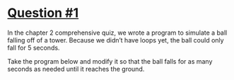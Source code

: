 # [Question #1](https://www.learncpp.com/cpp-tutorial/5-x-chapter-5-comprehensive-quiz/)

In the chapter 2 comprehensive quiz, we wrote a program to simulate a ball falling off of a tower. Because we didn’t have loops yet, the ball could only fall for 5 seconds.

Take the program below and modify it so that the ball falls for as many seconds as needed until it reaches the ground.
